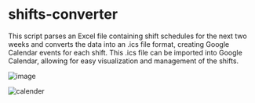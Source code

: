 # shifts-converter
This script parses an Excel file containing shift schedules for the next two weeks and converts the data into an .ics file format, creating Google Calendar events for each shift. This .ics file can be imported into Google Calendar, allowing for easy visualization and management of the shifts.

![image](https://github.com/avigaily/shifts-converter/assets/62349942/f2b359d4-6f3e-44fc-9756-33ddc325c712)

![calender](https://github.com/avigaily/shifts-converter/assets/62349942/af66e52f-5576-4635-8f45-2e6ec56c2f2e)



